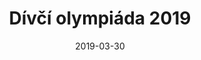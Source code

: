 ---
title: Dívčí olympiáda 2019
layout: gallery
type: gallery
date: 2019-03-30
imgseries: 2019
gallery: divci-olympiada-2019
titimg: /imgs/gallery/divci-olympiada-2019/title.JPG
---